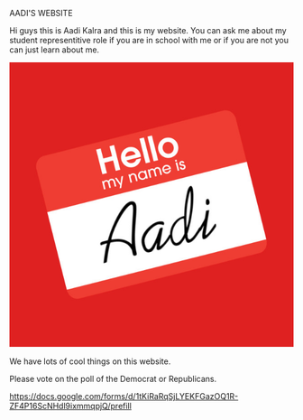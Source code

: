 AADI'S WEBSITE

Hi guys this is Aadi Kalra and this is my website. You can ask me about my student representitive role if you are in school with me or if you are not you can just learn about me.

![alt text](logo.jpg "Aadi's Name")

We have lots of cool things on this website. 

 Please vote on the poll of the Democrat or Republicans.
 
 https://docs.google.com/forms/d/1tKiRaRqSjLYEKFGazOQ1R-ZF4P16ScNHdl9ixmmqpjQ/prefill
